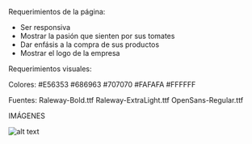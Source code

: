 Requerimientos de la página:

- Ser responsiva
- Mostrar la pasión que sienten por sus tomates
- Dar enfásis a la compra de sus productos
- Mostrar el logo de la empresa

Requerimientos visuales:

Colores: 
#E56353
#686963
#707070
#FAFAFA
#FFFFFF

Fuentes:
Raleway-Bold.ttf
Raleway-ExtraLight.ttf
OpenSans-Regular.ttf

IMÁGENES

![alt text](https://github.com/aavaldivieso/3DICIEMBRE/blob/master/SKETCH.jpg)